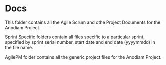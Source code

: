 # Docs

This folder contains all the Agile Scrum and othe Project Documents for the Anodiam Project.

Sprint Specific folders contain all files specific to a particular sprint, specified by sprint serial number, start date and end date (yyyymmdd) in the file name.

AgilePM folder contains all the generic project files for the Anodiam Project.